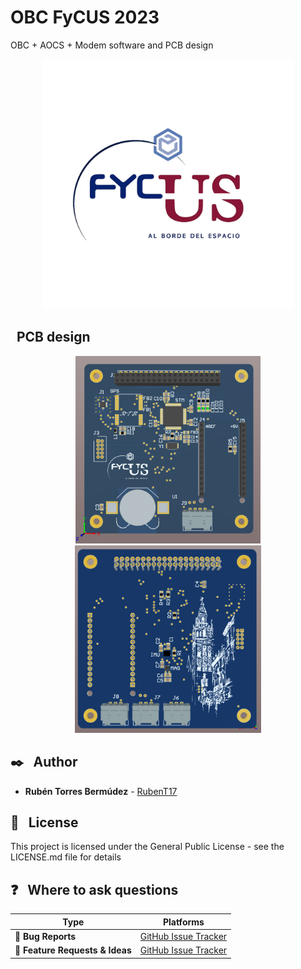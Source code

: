 # OBC FyCUS 2023
OBC + AOCS + Modem software and PCB design

<div align="center">
<img src="./resources/LOGO_FyCUS.png" height="400"/>
</div>

##  &nbsp; PCB design
<div align="center">
<img src="./resources/PCB_FRONT.png" height="300"/>
<img src="./resources/PCB_BACK.png" height="300"/>
</div>
<div align="rigth">
</div>


## ✒️ &nbsp; Author 
* **Rubén Torres Bermúdez** - [RubenT17](https://github.com/RubenT17)

## 📄 &nbsp; License

This project is licensed under the General Public License - see the LICENSE.md file for details

## ❓ &nbsp; Where to ask questions 

| Type                            | Platforms                               |
| ------------------------------- | --------------------------------------- |
| 🚨 **Bug Reports**              | [GitHub Issue Tracker](https://github.com/RubenT17/FyCUS2023/issues)                 |
| 🎁 **Feature Requests & Ideas** | [GitHub Issue Tracker](https://github.com/RubenT17/FyCUS2023/issues)                 |

